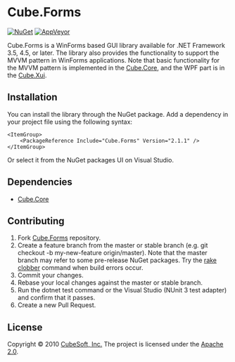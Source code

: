 Cube.Forms
====

[![NuGet](https://img.shields.io/nuget/v/Cube.Forms.svg)](https://www.nuget.org/packages/Cube.Forms/)
[![AppVeyor](https://ci.appveyor.com/api/projects/status/k5a3hpx8q788dpq2?svg=true)](https://ci.appveyor.com/project/clown/cube-forms)

Cube.Forms is a WinForms based GUI library available for .NET Framework 3.5, 4.5, or later.
The library also provides the functionality to support the MVVM pattern in WinForms applications.
Note that basic functionality for the MVVM pattern is implemented in the [Cube.Core](https://github.com/cube-soft/Cube.Core), and the WPF part is in the [Cube.Xui](https://github.com/cube-soft/Cube.Xui).


## Installation

You can install the library through the NuGet package.
Add a dependency in your project file using the following syntax:

    <ItemGroup>
        <PackageReference Include="Cube.Forms" Version="2.1.1" />
    </ItemGroup>

Or select it from the NuGet packages UI on Visual Studio.

## Dependencies

* [Cube.Core](https://github.com/cube-soft/Cube.Core)

## Contributing

1. Fork [Cube.Forms](https://github.com/cube-soft/Cube.Forms/fork) repository.
2. Create a feature branch from the master or stable branch (e.g. git checkout -b my-new-feature origin/master). Note that the master branch may refer to some pre-release NuGet packages. Try the [rake clobber](https://github.com/cube-soft/Cube.Forms/blob/master/Rakefile) command when build errors occur.
3. Commit your changes.
4. Rebase your local changes against the master or stable branch.
5. Run the dotnet test command or the Visual Studio (NUnit 3 test adapter) and confirm that it passes.
6. Create a new Pull Request.

## License

Copyright © 2010 [CubeSoft, Inc.](https://www.cube-soft.jp/)
The project is licensed under the [Apache 2.0](https://github.com/cube-soft/Cube.Forms/blob/master/License.txt).
